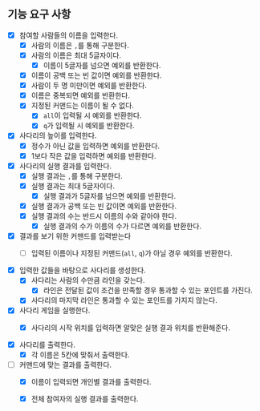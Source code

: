 ## 기능 요구 사항 ##

- [X] 참여할 사람들의 이름을 입력한다.
    - [X] 사람의 이름은 `,`를 통해 구분한다.
    - [X] 사람의 이름은 최대 5글자이다.
      - [x] 이름이 5글자를 넘으면 예외를 반환한다.
    - [x] 이름이 공백 또는 빈 값이면 예외를 반환한다.
    - [x] 사람이 두 명 미만이면 예외를 반환한다.
    - [x] 이름은 중복되면 예외를 반환한다.
    - [x] 지정된 커맨드는 이름이 될 수 없다.
      - [x] `all`이 입력될 시 예외를 반환한다.
      - [x] `q`가 입력될 시 예외를 반환한다.
  
- [x] 사다리의 높이를 입력한다.
    - [x] 정수가 아닌 값을 입력하면 예외를 반환한다.
    - [x] 1보다 작은 값을 입력하면 예외를 반환한다.
  
- [x] 사다리의 실행 결과를 입력한다.
  - [x] 실행 결과는 `,`를 통해 구분한다.
  - [x] 실행 결과는 최대 5글자이다.
    - [x] 실행 결과가 5글자를 넘으면 예외를 반환한다.
  - [x] 실행 결과가 공백 또는 빈 값이면 예외를 반환한다.
  - [x] 실행 결과의 수는 반드시 이름의 수와 같아야 한다.
    - [x] 실행 결과의 수가 이름의 수가 다르면 예외를 반환한다.
- [x] 결과를 보기 위한 커맨드를 입력받는다
  - [ ] 입력된 이름이나 지정된 커맨드(`all`, `q`)가 아닐 경우 예외를 반환한다.

  
- [x] 입력한 값들을 바탕으로 사다리를 생성한다.
    - [x] 사다리는 사람의 수만큼 라인을 갖는다.
      - [x] 라인은 전달된 값이 조건을 만족할 경우 통과할 수 있는 포인트를 가진다.
    - [x] 사다리의 마지막 라인은 통과할 수 있는 포인트를 가지지 않는다.
  
- [x] 사다리 게임을 실행한다.
  - [x] 사다리의 시작 위치를 입력하면 알맞은 실행 결과 위치를 반환해준다.
  

- [x] 사다리를 출력한다.
    - [x] 각 이름은 5칸에 맞춰서 출력한다.
  
- [ ] 커맨드에 맞는 결과를 출력한다.
  - [x] 이름이 입력되면 개인별 결과를 출력한다.
  - [x] 전체 참여자의 실행 결과를 출력한다.
 

